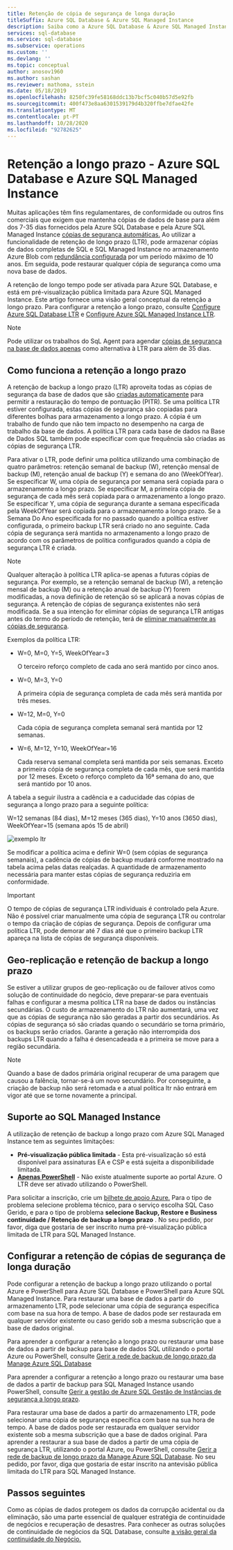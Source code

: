 ```yaml
---
title: Retenção de cópia de segurança de longa duração
titleSuffix: Azure SQL Database & Azure SQL Managed Instance
description: Saiba como a Azure SQL Database & Azure SQL Managed Instance suporta o armazenamento de backups completos da base de dados por até 10 anos através da política de retenção a longo prazo.
services: sql-database
ms.service: sql-database
ms.subservice: operations
ms.custom: ''
ms.devlang: ''
ms.topic: conceptual
author: anosov1960
ms.author: sashan
ms.reviewer: mathoma, sstein
ms.date: 05/18/2019
ms.openlocfilehash: 8250fc39fe58168ddc13b7bcf5c040b57d5e92fb
ms.sourcegitcommit: 400f473e8aa6301539179d4b320ffbe7dfae42fe
ms.translationtype: MT
ms.contentlocale: pt-PT
ms.lasthandoff: 10/28/2020
ms.locfileid: "92782625"
---
```

# <a name="long-term-retention---azure-sql-database-and-azure-sql-managed-instance"></a>Retenção a longo prazo - Azure SQL Database e Azure SQL Managed Instance

Muitas aplicações têm fins regulamentares, de conformidade ou outros fins comerciais que exigem que mantenha cópias de dados de base para além dos 7-35 dias fornecidos pela Azure SQL Database e pela Azure SQL Managed Instance [cópias de segurança automáticas.](automated-backups-overview.md) Ao utilizar a funcionalidade de retenção de longo prazo (LTR), pode armazenar cópias de dados completas de SQL e SQL Managed Instance no armazenamento Azure Blob com [redundância configurada](automated-backups-overview.md#backup-storage-redundancy) por um período máximo de 10 anos. Em seguida, pode restaurar qualquer cópia de segurança como uma nova base de dados.

A retenção de longo tempo pode ser ativada para Azure SQL Database, e está em pré-visualização pública limitada para Azure SQL Managed Instance. Este artigo fornece uma visão geral conceptual da retenção a longo prazo. Para configurar a retenção a longo prazo, consulte [Configure Azure SQL Database LTR](long-term-backup-retention-configure.md) e [Configure Azure SQL Managed Instance LTR](../managed-instance/long-term-backup-retention-configure.md). 

> [!NOTE]
> Pode utilizar os trabalhos do SqL Agent para agendar [cópias de segurança na base de dados apenas](/sql/relational-databases/backup-restore/copy-only-backups-sql-server) como alternativa à LTR para além de 35 dias.


## <a name="how-long-term-retention-works"></a>Como funciona a retenção a longo prazo
     
A retenção de backup a longo prazo (LTR) aproveita todas as cópias de segurança da base de dados que são [criadas automaticamente](automated-backups-overview.md) para permitir a restauração do tempo de pontuação (PITR). Se uma política LTR estiver configurada, estas cópias de segurança são copiadas para diferentes bolhas para armazenamento a longo prazo. A cópia é um trabalho de fundo que não tem impacto no desempenho na carga de trabalho da base de dados. A política LTR para cada base de dados na Base de Dados SQL também pode especificar com que frequência são criadas as cópias de segurança LTR.

Para ativar o LTR, pode definir uma política utilizando uma combinação de quatro parâmetros: retenção semanal de backup (W), retenção mensal de backup (M), retenção anual de backup (Y) e semana do ano (WeekOfYear). Se especificar W, uma cópia de segurança por semana será copiada para o armazenamento a longo prazo. Se especificar M, a primeira cópia de segurança de cada mês será copiada para o armazenamento a longo prazo. Se especificar Y, uma cópia de segurança durante a semana especificada pela WeekOfYear será copiada para o armazenamento a longo prazo. Se a Semana Do Ano especificada for no passado quando a política estiver configurada, o primeiro backup LTR será criado no ano seguinte. Cada cópia de segurança será mantida no armazenamento a longo prazo de acordo com os parâmetros de política configurados quando a cópia de segurança LTR é criada.

> [!NOTE]
> Qualquer alteração à política LTR aplica-se apenas a futuras cópias de segurança. Por exemplo, se a retenção semanal de backup (W), a retenção mensal de backup (M) ou a retenção anual de backup (Y) forem modificadas, a nova definição de retenção só se aplicará a novas cópias de segurança. A retenção de cópias de segurança existentes não será modificada. Se a sua intenção for eliminar cópias de segurança LTR antigas antes do termo do período de retenção, terá de [eliminar manualmente as cópias de segurança](./long-term-backup-retention-configure.md#delete-ltr-backups).
> 

Exemplos da política LTR:

-  W=0, M=0, Y=5, WeekOfYear=3

   O terceiro reforço completo de cada ano será mantido por cinco anos.
   
- W=0, M=3, Y=0

   A primeira cópia de segurança completa de cada mês será mantida por três meses.

- W=12, M=0, Y=0

   Cada cópia de segurança completa semanal será mantida por 12 semanas.

- W=6, M=12, Y=10, WeekOfYear=16

   Cada reserva semanal completa será mantida por seis semanas. Exceto a primeira cópia de segurança completa de cada mês, que será mantida por 12 meses. Exceto o reforço completo da 16ª semana do ano, que será mantido por 10 anos. 

A tabela a seguir ilustra a cadência e a caducidade das cópias de segurança a longo prazo para a seguinte política:

W=12 semanas (84 dias), M=12 meses (365 dias), Y=10 anos (3650 dias), WeekOfYear=15 (semana após 15 de abril)

   ![exemplo ltr](./media/long-term-retention-overview/ltr-example.png)


Se modificar a política acima e definir W=0 (sem cópias de segurança semanais), a cadência de cópias de backup mudará conforme mostrado na tabela acima pelas datas realçadas. A quantidade de armazenamento necessária para manter estas cópias de segurança reduziria em conformidade. 

> [!IMPORTANT]
> O tempo de cópias de segurança LTR individuais é controlado pela Azure. Não é possível criar manualmente uma cópia de segurança LTR ou controlar o tempo da criação de cópias de segurança. Depois de configurar uma política LTR, pode demorar até 7 dias até que o primeiro backup LTR apareça na lista de cópias de segurança disponíveis.  


## <a name="geo-replication-and-long-term-backup-retention"></a>Geo-replicação e retenção de backup a longo prazo

Se estiver a utilizar grupos de geo-replicação ou de failover ativos como solução de continuidade do negócio, deve preparar-se para eventuais falhas e configurar a mesma política LTR na base de dados ou instâncias secundárias. O custo de armazenamento do LTR não aumentará, uma vez que as cópias de segurança não são geradas a partir dos secundários. As cópias de segurança só são criadas quando o secundário se torna primário, os backups serão criados. Garante a geração não interrompida dos backups LTR quando a falha é desencadeada e a primeira se move para a região secundária. 

> [!NOTE]
> Quando a base de dados primária original recuperar de uma paragem que causou a falência, tornar-se-á um novo secundário. Por conseguinte, a criação de backup não será retomada e a atual política ltr não entrará em vigor até que se torne novamente a principal. 

## <a name="sql-managed-instance-support"></a>Suporte ao SQL Managed Instance

A utilização de retenção de backup a longo prazo com Azure SQL Managed Instance tem as seguintes limitações:

- **Pré-visualização pública limitada** - Esta pré-visualização só está disponível para assinaturas EA e CSP e está sujeita a disponibilidade limitada.  
- [**Apenas PowerShell**](../managed-instance/long-term-backup-retention-configure.md) - Não existe atualmente suporte ao portal Azure. O LTR deve ser ativado utilizando o PowerShell. 

Para solicitar a inscrição, crie um [bilhete de apoio Azure.](https://azure.microsoft.com/support/create-ticket/) Para o tipo de problema selecione problema técnico, para o serviço escolha SQL Caso Gerido, e para o tipo de problema **selecione Backup, Restore e Business continuidade / Retenção de backup a longo prazo** . No seu pedido, por favor, diga que gostaria de ser inscrito numa pré-visualização pública limitada de LTR para SQL Managed Instance.

## <a name="configure-long-term-backup-retention"></a>Configurar a retenção de cópias de segurança de longa duração

Pode configurar a retenção de backup a longo prazo utilizando o portal Azure e PowerShell para Azure SQL Database e PowerShell para Azure SQL Managed Instance. Para restaurar uma base de dados a partir do armazenamento LTR, pode selecionar uma cópia de segurança específica com base na sua hora de tempo. A base de dados pode ser restaurada em qualquer servidor existente ou caso gerido sob a mesma subscrição que a base de dados original.

Para aprender a configurar a retenção a longo prazo ou restaurar uma base de dados a partir de backup para base de dados SQL utilizando o portal Azure ou PowerShell, consulte [Gerir a rede de backup de longo prazo da Manage Azure SQL Database](long-term-backup-retention-configure.md)

Para aprender a configurar a retenção a longo prazo ou restaurar uma base de dados a partir de backup para SQL Managed Instance usando PowerShell, consulte [Gerir a gestão de Azure SQL Gestão de Instâncias de segurança a longo prazo](../managed-instance/long-term-backup-retention-configure.md).

Para restaurar uma base de dados a partir do armazenamento LTR, pode selecionar uma cópia de segurança específica com base na sua hora de tempo. A base de dados pode ser restaurada em qualquer servidor existente sob a mesma subscrição que a base de dados original. Para aprender a restaurar a sua base de dados a partir de uma cópia de segurança LTR, utilizando o portal Azure, ou PowerShell, consulte [Gerir a rede de backup de longo prazo da Manage Azure SQL Database](long-term-backup-retention-configure.md). No seu pedido, por favor, diga que gostaria de estar inscrito na antevisão pública limitada do LTR para SQL Managed Instance.

## <a name="next-steps"></a>Passos seguintes

Como as cópias de dados protegem os dados da corrupção acidental ou da eliminação, são uma parte essencial de qualquer estratégia de continuidade de negócios e recuperação de desastres. Para conhecer as outras soluções de continuidade de negócios da SQL Database, consulte [a visão geral da continuidade do Negócio.](business-continuity-high-availability-disaster-recover-hadr-overview.md)
